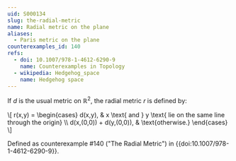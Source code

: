 ```yaml
---
uid: S000134
slug: the-radial-metric
name: Radial metric on the plane
aliases:
  - Paris metric on the plane
counterexamples_id: 140
refs:
  - doi: 10.1007/978-1-4612-6290-9
    name: Counterexamples in Topology
  - wikipedia: Hedgehog_space
    name: Hedgehog space
---
```

If $d$ is the usual metric on $\mathbb{R}^2$, the radial metric $r$ is defined by:

\\[
r(x,y) = \\begin{cases}
    d(x,y), & x \\text{ and } y \\text{ lie on the same line through the origin} \\\\
    d(x,(0,0)) + d(y,(0,0)), & \\text{otherwise.}
\\end{cases}
\\]

Defined as counterexample #140 ("The Radial Metric")
in {{doi:10.1007/978-1-4612-6290-9}}.
